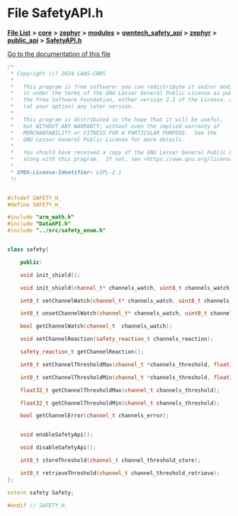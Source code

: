 

# File SafetyAPI.h

[**File List**](files.md) **>** [**core**](dir_771164b9325b04f1442f7a3ffa8ecb89.md) **>** [**zephyr**](dir_09002e7ce91f09aeb040dfd1861a47f4.md) **>** [**modules**](dir_6d0fb8ab814c517e7f155fb837e32f72.md) **>** [**owntech\_safety\_api**](dir_6577260132b49845d494a112d8acd7c7.md) **>** [**zephyr**](dir_2f6071fc869091a6d1e6d7b806fecbf0.md) **>** [**public\_api**](dir_08eec7c34983a0acd3982b6352a40f84.md) **>** [**SafetyAPI.h**](SafetyAPI_8h.md)

[Go to the documentation of this file](SafetyAPI_8h.md)


```C++
/*
 * Copyright (c) 2024 LAAS-CNRS
 *
 *   This program is free software: you can redistribute it and/or modify
 *   it under the terms of the GNU Lesser General Public License as published by
 *   the Free Software Foundation, either version 2.1 of the License, or
 *   (at your option) any later version.
 *
 *   This program is distributed in the hope that it will be useful,
 *   but WITHOUT ANY WARRANTY; without even the implied warranty of
 *   MERCHANTABILITY or FITNESS FOR A PARTICULAR PURPOSE.  See the
 *   GNU Lesser General Public License for more details.
 *
 *   You should have received a copy of the GNU Lesser General Public License
 *   along with this program.  If not, see <https://www.gnu.org/licenses/>.
 *
 * SPDX-License-Identifier: LGPL-2.1
 */


#ifndef SAFETY_H_
#define SAFETY_H_

#include "arm_math.h"
#include "DataAPI.h"
#include "../src/safety_enum.h"


class safety{

    public:

    void init_shield();

    void init_shield(channel_t* channels_watch, uint8_t channels_watch_number);

    int8_t setChannelWatch(channel_t* channels_watch, uint8_t channels_watch_number);

    int8_t unsetChannelWatch(channel_t* channels_watch, uint8_t channels_watch_number);

    bool getChannelWatch(channel_t  channels_watch);

    void setChannelReaction(safety_reaction_t channels_reaction);

    safety_reaction_t getChannelReaction();

    int8_t setChannelThresholdMax(channel_t *channels_threshold, float32_t *threshold_max, uint8_t channels_threshold_number);

    int8_t setChannelThresholdMin(channel_t *channels_threshold, float32_t *threshold_min, uint8_t channels_threshold_number);

    float32_t getChannelThresholdMax(channel_t channels_threshold);

    float32_t getChannelThresholdMin(channel_t channels_threshold);

    bool getChannelError(channel_t channels_error);


    void enableSafetyApi();

    void disableSafetyApi();

    int8_t storeThreshold(channel_t channel_threshold_store);

    int8_t retrieveThreshold(channel_t channel_threshold_retrieve);
};

extern safety Safety;

#endif // SAFETY_H_
```



